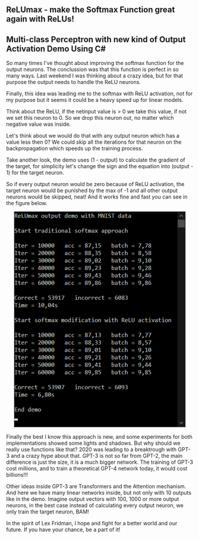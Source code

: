 ## ReLUmax - make the Softmax Function great again with ReLUs!
## Multi-class Perceptron with new kind of Output Activation Demo Using C#

So many times I've thought about improving the softmax function for the output neurons.
The conclussion was that this function is perfect in so many ways. 
Last weekend I was thinking about a crazy idea, 
but for that purpose the output needs to handle the ReLU neurons.

Finally, this idea was leading me to the softmax with ReLU activation, 
not for my purpose but it seems it could be a heavy speed up for linear models.

Think about the ReLU, if the netinput value is > 0 we take this value, if not we set this neuron to 0.
So we drop this neuron out, no matter which negative value was inside. 

Let's think about we would do that with any output neuron which has a value less then 0?
We could skip all the iterations for that neuron on the backpropagation which speeds up the training process.

Take another look, the demo uses (1 - output) to calculate the gradient of the target, 
for simplicity let's change the sign and the equation into (output - 1) for the target neuron.

So if every output neuron would be zero because of ReLU activation, 
the target neuron would be punished by the max of -1 and all other output neurons would be skipped, neat!
And it works fine and fast you can see in the figure below.

<p align="center">
<img src="https://raw.githubusercontent.com/grensen/ReLUmax/master/figure1.png">
</p>

Finally the best I know this approach is new, and some experiments for both implementations showed some lights and shadows.
But why should we really use functions like that?
2020 was leading to a breaktrough with GPT-3 and a crazy hype about that. 
GPT-3 is not so far from GPT-2, the main difference is just the size, it is a much bigger network.
The training of GPT-3 cost millions, and to train a theoretical GPT-4 network today, it would cost billions!!!

Other ideas inside GPT-3 are Transformers and the Attention mechanism.
And here we have many linear networks inside, but not only with 10 outputs like in the demo.
Imagine output vectors with 100, 1000 or more output neurons, in the best case instead of calculating every output neuron, we only train the target neuron, BAM!

In the spirit of Lex Fridman, I hope and fight for a better world and our future.
If you have your chance, be a part of it!
